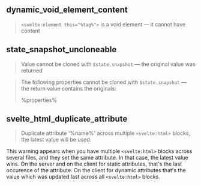 ## dynamic_void_element_content

> `<svelte:element this="%tag%">` is a void element — it cannot have content

## state_snapshot_uncloneable

> Value cannot be cloned with `$state.snapshot` — the original value was returned

> The following properties cannot be cloned with `$state.snapshot` — the return value contains the originals:
>
> %properties%

## svelte_html_duplicate_attribute

> Duplicate attribute '%name%' across multiple `<svelte:html>` blocks, the latest value will be used.

This warning appears when you have multiple `<svelte:html>` blocks across several files, and they set the same attribute. In that case, the latest value wins. On the server and on the client for static attributes, that's the last occurence of the attribute. On the client for dynamic attributes that's the value which was updated last across all `<svelte:html>` blocks.
